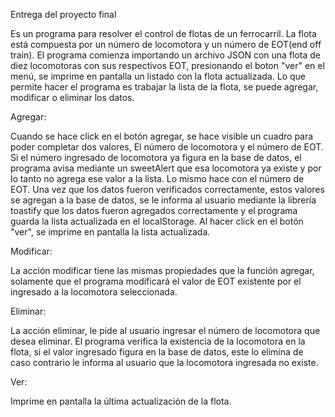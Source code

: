 Entrega del proyecto final

Es un programa para resolver el control de flotas de un ferrocarril. La flota está compuesta por un número de locomotora y un número de EOT(end off train).
El programa comienza importando un archivo JSON con una flota de diez locomotoras con sus respectivos EOT, presionando el boton "ver" en el menú, se imprime en pantalla
un listado con la flota actualizada.
Lo que permite hacer el programa es trabajar la lista de la flota, se puede agregar, modificar o eliminar los datos.

Agregar:

Cuando se hace click en el botón agregar, se hace visible un cuadro para poder completar dos valores, El número de locomotora y el número de EOT.
Si el número ingresado de locomotora ya figura en la base de datos, el programa avisa mediante un sweetAlert que esa locomotora ya existe y por lo tanto no agrega ese valor a la lista. Lo mismo hace con el número de EOT.
Una vez que los datos fueron verificados correctamente, estos valores se agregan a la base de datos, se le informa al usuario mediante la librería toastify que los datos fueron agregados correctamente y el programa guarda la lista actualizada en el localStorage. Al hacer click en el botón "ver", se imprime en pantalla la lista actualizada.


Modificar:

La acción modificar tiene las mismas propiedades que la función agregar, solamente que el programa modificará el valor de EOT existente por el ingresado a la locomotora seleccionada.

Eliminar:

La acción eliminar, le pide al usuario ingresar el número de locomotora que desea eliminar. El programa verifica la existencia de la locomotora en la flota, si el valor ingresado figura en la base de datos, este lo elimina de caso contrario le informa al usuario que la locomotora ingresada no existe.

Ver:

Imprime en pantalla la última actualización de la flota.
